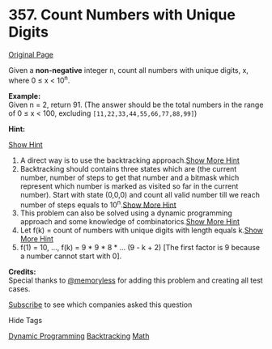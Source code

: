 # 357. Count Numbers with Unique Digits

[Original Page](https://leetcode.com/problems/count-numbers-with-unique-digits/)

Given a **non-negative** integer n, count all numbers with unique digits, x, where 0 ≤ x < 10<sup>n</sup>.

**Example:**  
Given n = 2, return 91\. (The answer should be the total numbers in the range of 0 ≤ x < 100, excluding `[11,22,33,44,55,66,77,88,99]`)

**Hint:**

[Show Hint](#)

1.  A direct way is to use the backtracking approach.[Show More Hint](#)
2.  Backtracking should contains three states which are (the current number, number of steps to get that number and a bitmask which represent which number is marked as visited so far in the current number). Start with state (0,0,0) and count all valid number till we reach number of steps equals to 10<sup>n</sup>.[Show More Hint](#)
3.  This problem can also be solved using a dynamic programming approach and some knowledge of combinatorics.[Show More Hint](#)
4.  Let f(k) = count of numbers with unique digits with length equals k.[Show More Hint](#)
5.  f(1) = 10, ..., f(k) = 9 * 9 * 8 * ... (9 - k + 2) [The first factor is 9 because a number cannot start with 0].

**Credits:**  
Special thanks to [@memoryless](https://discuss.leetcode.com/user/memoryless) for adding this problem and creating all test cases.

<div>

[Subscribe](/subscribe/) to see which companies asked this question

</div>

<div>

<div id="tags" class="btn btn-xs btn-warning">Hide Tags</div>

<span class="hidebutton" style="display: inline;">[Dynamic Programming](/tag/dynamic-programming/) [Backtracking](/tag/backtracking/) [Math](/tag/math/)</span></div>
